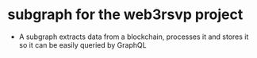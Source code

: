 ﻿# subgraph for the web3rsvp project
 - A subgraph extracts data from a blockchain, processes it and stores it so it can be easily queried by GraphQL 
